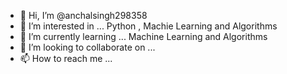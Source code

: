- 👋 Hi, I’m @anchalsingh298358
- 👀 I’m interested in ... Python , Machie Learning and Algorithms
- 🌱 I’m currently learning ... Machine Learning and Algorithms
- 💞️ I’m looking to collaborate on ...
- 📫 How to reach me ...

<!---
anchalsingh298358/anchalsingh298358 is a ✨ special ✨ repository because its `README.md` (this file) appears on your GitHub profile.
You can click the Preview link to take a look at your changes.
--->
